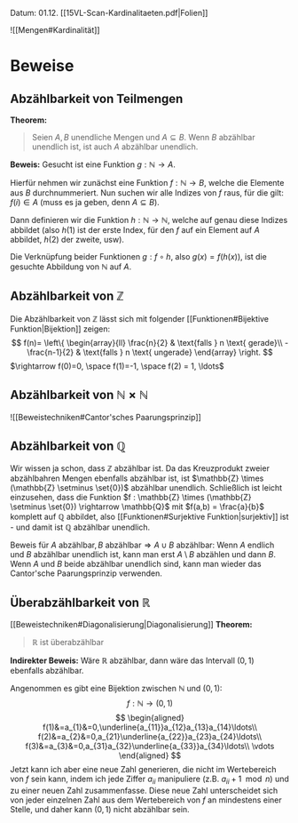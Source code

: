 Datum: 01.12.
[[15VL-Scan-Kardinalitaeten.pdf|Folien]]

![[Mengen#Kardinalität]]

# Beweise
## Abzählbarkeit von Teilmengen
**Theorem:**
> Seien $A,B$ unendliche Mengen und $A \subseteq B$.
> Wenn $B$ abzählbar unendlich ist, ist auch $A$ abzählbar unendlich.

**Beweis:**
Gesucht ist eine Funktion $g : \mathbb{N} \rightarrow A$.

Hierfür nehmen wir zunächst eine Funktion $f : \mathbb{N} \rightarrow B$, welche die Elemente aus $B$ durchnummeriert.
Nun suchen wir alle Indizes von $f$ raus, für die gilt: $f(i) \in A$ (muss es ja geben, denn $A \subseteq B$).

Dann definieren wir die Funktion $h : \mathbb{N} \rightarrow \mathbb{N}$, welche auf genau diese Indizes abbildet (also $h(1)$ ist der erste Index, für den $f$ auf ein Element auf $A$ abbildet, $h(2)$ der zweite, usw).

Die Verknüpfung beider Funktionen $g : f \circ h$, also $g(x) = f(h(x))$, ist die gesuchte Abbildung von $\mathbb{N}$ auf $A$.

## Abzählbarkeit von $\mathbb{Z}$
Die Abzählbarkeit von $\mathbb{Z}$ lässt sich mit folgender [[Funktionen#Bijektive Funktion|Bijektion]] zeigen:
$$
f(n)=
\left\{
\begin{array}{ll}
\frac{n}{2} & \text{falls } n \text{ gerade}\\
-\frac{n-1}{2} & \text{falls } n \text{ ungerade}
\end{array}
\right.
$$
$\rightarrow f(0)=0, \space f(1)=-1, \space f(2) = 1, \ldots$

## Abzählbarkeit von $\mathbb{N} \times \mathbb{N}$
![[Beweistechniken#Cantor'sches Paarungsprinzip]]

## Abzählbarkeit von $\mathbb{Q}$
Wir wissen ja schon, dass $\mathbb{Z}$ abzählbar ist.
Da das Kreuzprodukt zweier abzählbahren Mengen ebenfalls abzählbar ist, ist $\mathbb{Z} \times (\mathbb{Z} \setminus \set{0})$  abzählbar unendlich.
Schließlich ist leicht einzusehen, dass die Funktion $f : \mathbb{Z} \times (\mathbb{Z} \setminus \set{0}) \rightarrow \mathbb{Q}$ mit $f(a,b) = \frac{a}{b}$ komplett auf $\mathbb{Q}$ abbildet, also [[Funktionen#Surjektive Funktion|surjektiv]] ist - und damit ist $\mathbb{Q}$ abzählbar unendlich. 

Beweis für $A \text{ abzählbar},  B \text{ abzählbar} \Rightarrow A \cup B \text{ abzählbar}$: 
Wenn $A$ endlich und $B$ abzählbar unendlich ist, kann man erst $A \setminus B$ abzählen und dann $B$.
Wenn $A$ und $B$ beide abzählbar unendlich sind, kann man wieder das Cantor'sche Paarungsprinzip verwenden.

## Überabzählbarkeit von $\mathbb{R}$
[[Beweistechniken#Diagonalisierung|Diagonalisierung]]
**Theorem:**
> $\mathbb{R}$ ist überabzählbar

**Indirekter Beweis:**
Wäre $\mathbb{R}$ abzählbar, dann wäre das Intervall $(0,1)$ ebenfalls abzählbar.

Angenommen es gibt eine Bijektion zwischen $\mathbb{N}$ und $(0,1)$:
$$f : \mathbb{N} \rightarrow (0,1)$$
$$
\begin{aligned}
f(1)&=a_{1}&=0,\underline{a_{11}}a_{12}a_{13}a_{14}\ldots\\
f(2)&=a_{2}&=0,a_{21}\underline{a_{22}}a_{23}a_{24}\ldots\\
f(3)&=a_{3}&=0,a_{31}a_{32}\underline{a_{33}}a_{34}\ldots\\
\vdots
\end{aligned}
$$
Jetzt kann ich aber eine neue Zahl generieren, die nicht im Wertebereich von $f$ sein kann, indem ich jede Ziffer $a_{ii}$ manipuliere (z.B. $a_{ii}+1 \mod n$) und zu einer neuen Zahl zusammenfasse. Diese neue Zahl unterscheidet sich von jeder einzelnen Zahl aus dem Wertebereich von $f$ an mindestens einer Stelle, und daher kann $(0,1)$ nicht abzählbar sein.
